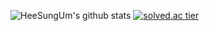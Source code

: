 <!--
**HeeSungUm/HeeSungUm** is a ✨ _special_ ✨ repository because its `README.md` (this file) appears on your GitHub profile.

Here are some ideas to get you started:

- 🔭 I’m currently working on ...
- 🌱 I’m currently learning ...
- 👯 I’m looking to collaborate on ...
- 🤔 I’m looking for help with ...
- 💬 Ask me about ...
- 📫 How to reach me: ...
- 😄 Pronouns: ...
- ⚡ Fun fact: ...
-->
![HeeSungUm's github stats](https://github-readme-stats.vercel.app/api?username=HeeSungUm&show_icons=true)
[![solved.ac tier](http://mazassumnida.wtf/api/generate_badge?boj=rehs96)](https://solved.ac/rehs96)
